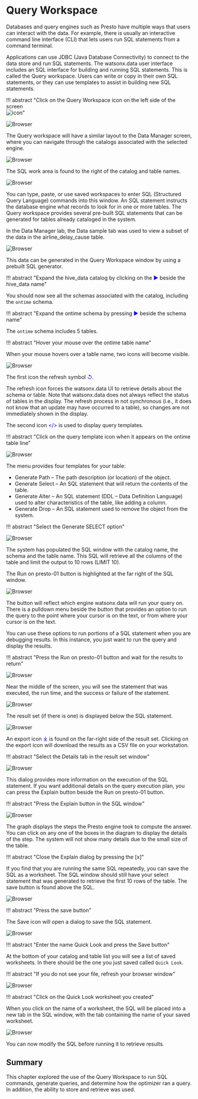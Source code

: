 # Query Workspace
Databases and query engines such as Presto have multiple ways that users can interact with the data. For example, there is usually an interactive command line interface (CLI) that lets users run SQL statements from a command terminal. 

Applications can use JDBC (Java Database Connectivity) to connect to the data store and run SQL statements. The watsonx.data user interface includes an SQL interface for building and running SQL statements. This is called the Query workspace. Users can write or copy in their own SQL statements, or they can use templates to assist in building new SQL statements.

!!! abstract "Click on the Query Workspace icon on the left side of the screen<br>![icon](wxd-images/watsonx-workspace-icon.png)"

![Browser](wxd-images/watsonx-select-queryworkspace.png) 

The Query workspace will have a similar layout to the Data Manager screen, where you can navigate through the catalogs associated with the selected engine.

![Browser](wxd-images/watsonx-query.png) 

The SQL work area is found to the right of the catalog and table names.

![Browser](wxd-images/watsonx-sql-area.png) 

You can type, paste, or use saved workspaces to enter SQL (Structured Query Language) commands into this window. An SQL statement instructs the database engine what records to look for in one or more tables. The Query workspace provides several pre-built SQL statements that can be generated for tables already cataloged in the system.

In the Data Manager lab, the Data sample tab was used to view a subset of the data in the airline_delay_cause table.

![Browser](wxd-images/watsonx-ontime-data-sample.png) 
 
This data can be generated in the Query Workspace window by using a prebuilt SQL generator. 

!!! abstract "Expand the hive_data catalog by clicking on the <span style="font-style:bold; color:blue;">&#9658;</span> beside the hive_data name"

You should now see all the schemas associated with the catalog, including the `ontime` schema.

!!! abstract "Expand the ontime schema by pressing <span style="font-style:bold; color:blue;">&#9658;</span> beside the schema name"

The `ontime` schema includes 5 tables.

!!! abstract "Hover your mouse over the ontime table name"

When your mouse hovers over a table name, two icons will become visible.

![Browser](wxd-images/watsonx-ontime-hover.png) 

The first icon the refresh symbol <span style="font-style:bold; color:blue;">&#8634;</span>.
 
The refresh icon forces the watsonx.data UI to retrieve details about the schema or table. Note that watsonx.data does not always reflect the status of tables in the display. The refresh process in not synchronous (i.e., it does not know that an update may have occurred to a table), so changes are not immediately shown in the display. 

The second icon <span style="font-style:bold; color:blue;">&lt;/&gt;</span> is used to display query templates. 
 
!!! abstract "Click on the query template icon when it appears on the ontime table line"

![Browser](wxd-images/watsonx-query-template.png)

The menu provides four templates for your table:

* Generate Path – The path description (or location) of the object.
* Generate Select – An SQL statement that will return the contents of the table.
* Generate Alter – An SQL statement (DDL – Data Definition Language) used to alter characteristics of the table, like adding a column.
* Generate Drop – An SQL statement used to remove the object from the system.

!!! abstract "Select the Generate SELECT option"

![Browser](wxd-images/watsonx-generated-sql.png)

The system has populated the SQL window with the catalog name, the schema and the table name. This SQL will retrieve all the columns of the table and limit the output to 10 rows (LIMIT 10). 

The Run on presto-01 button is highlighted at the far right of the SQL window. 

![Browser](wxd-images/watsonx-runpresto.png)

The button will reflect which engine watsonx.data will run your query on. There is a pulldown menu beside the button that provides an option to run the query to the point where your cursor is on the text, or from where your cursor is on the text.

You can use these options to run portions of a SQL statement when you are debugging results. In this instance, you just want to run the query and display the results. 

!!! abstract "Press the Run on presto-01 button and wait for the results to return"

![Browser](wxd-images/watsonx-sql-results.png)

Near the middle of the screen, you will see the statement that was executed, the run time, and the success or failure of the statement.

![Browser](wxd-images/watsonx-sql-success.png)

The result set (if there is one) is displayed below the SQL statement.

![Browser](wxd-images/watsonx-sql-answerset.png)

An export icon <span style="font-style:bold; color:blue;">&DownArrowBar;</span> is found on the far-right side of the result set. Clicking on the export icon will download the results as a CSV file on your workstation.

!!! abstract "Select the Details tab in the result set window"

![Browser](wxd-images/watsonx-sql-result-details.png)

This dialog provides more information on the execution of the SQL statement. If you want additional details on the query execution plan, you can press the Explain button beside the Run on presto-01 button.

!!! abstract "Press the Explain button in the SQL window"

![Browser](wxd-images/watsonx-sql-explain-results.png)

The graph displays the steps the Presto engine took to compute the answer. 
You can click on any one of the boxes in the diagram to display the details of the step. The system will not show many details due to the small size of the table.

!!! abstract "Close the Explain dialog by pressing the [x]"

If you find that you are running the same SQL repeatedly, you can save the SQL as a worksheet. The SQL window should still have your select statement that was generated to retrieve the first 10 rows of the table. The save button is found above the SQL.

![Browser](wxd-images/watsonx-sql-save-button.png)

!!! abstract "Press the save button"

The Save icon will open a dialog to save the SQL statement.

![Browser](wxd-images/watsonx-save-dialog.png)

!!! abstract "Enter the name Quick Look and press the Save button"

At the bottom of your catalog and table list you will see a list of saved worksheets. In there should be the one you just saved called `Quick Look`.

!!! abstract "If you do not see your file, refresh your browser window"

![Browser](wxd-images/watsonx-sql-saved-file.png)

!!! abstract "Click on the Quick Look worksheet you created"
 
When you click on the name of a worksheet, the SQL will be placed into a new tab in the SQL window, with the tab containing the name of your saved worksheet.

![Browser](wxd-images/watsonx-sql-retrieved.png)
 
You can now modify the SQL before running it to retrieve results.

## Summary

This chapter explored the use of the Query Workspace to run SQL commands, generate queries, and determine how the optimizer ran a query. In addition, the ability to store and retrieve was used.